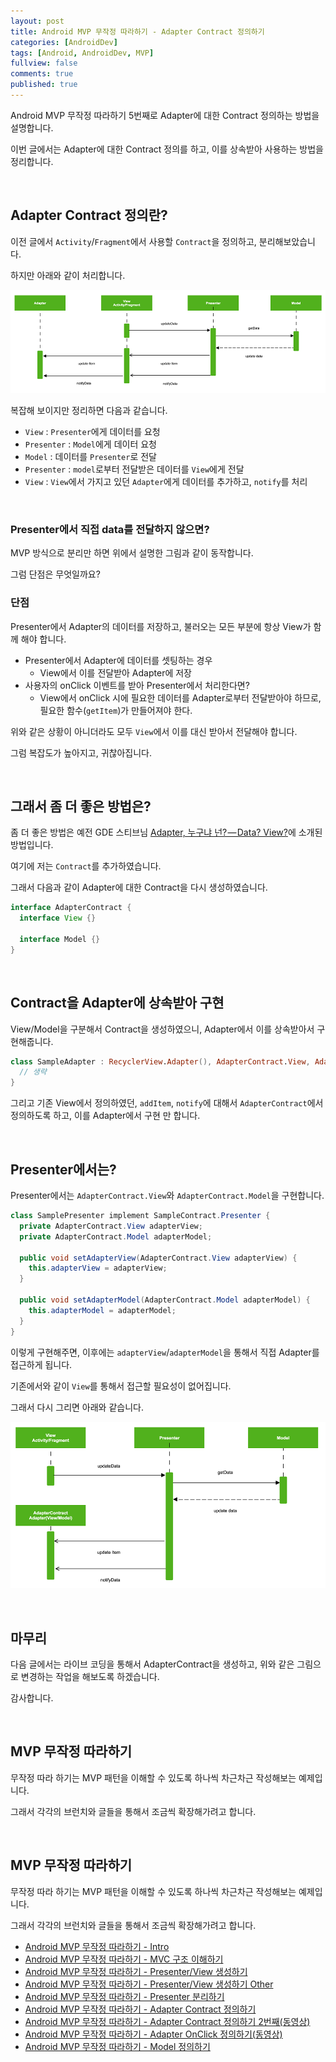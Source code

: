 ```yaml
---
layout: post
title: Android MVP 무작정 따라하기 - Adapter Contract 정의하기
categories: [AndroidDev]
tags: [Android, AndroidDev, MVP]
fullview: false
comments: true
published: true
---
```


Android MVP 무작정 따라하기 5번째로 Adapter에 대한 Contract 정의하는 방법을 설명합니다.

이번 글에서는 Adapter에 대한 Contract 정의를 하고, 이를 상속받아 사용하는 방법을 정리합니다.


<br />

## Adapter Contract 정의란?

이전 글에서 `Activity`/`Fragment`에서 사용할 `Contract`을 정의하고, 분리해보았습니다.

하지만 아래와 같이 처리합니다.

![mvp_adapter]

복잡해 보이지만 정리하면 다음과 같습니다.

- `View` : `Presenter`에게 데이터를 요청
- `Presenter` : `Model`에게 데이터 요청
- `Model` : 데이터를 `Presenter`로 전달
- `Presenter` : `model`로부터 전달받은 데이터를 `View`에게 전달
- `View` : `View`에서 가지고 있던 `Adapter`에게 데이터를 추가하고, `notify`를 처리


<br />

### Presenter에서 직접 data를 전달하지 않으면?

MVP 방식으로 분리만 하면 위에서 설명한 그림과 같이 동작합니다.

그럼 단점은 무엇일까요?

### 단점

Presenter에서 Adapter의 데이터를 저장하고, 불러오는 모든 부분에 항상 View가 함께 해야 합니다.

- Presenter에서 Adapter에 데이터를 셋팅하는 경우
  - View에서 이를 전달받아 Adapter에 저장
- 사용자의 onClick 이벤트를 받아 Presenter에서 처리한다면?
  - View에서 onClick 시에 필요한 데이터를 Adapter로부터 전달받아야 하므로, 필요한 함수(`getItem`)가 만들어져야 한다.

위와 같은 상황이 아니더라도 모두 `View`에서 이를 대신 받아서 전달해야 합니다.

그럼 복잡도가 높아지고, 귀찮아집니다.


<br />

## 그래서 좀 더 좋은 방법은?

좀 더 좋은 방법은 예전 GDE 스티브님 [Adapter, 누구냐 넌? — Data? View?](https://medium.com/@jsuch2362/adapter-%EB%88%84%EA%B5%AC%EB%83%90-%EB%84%8C-data-view-2db7eff11c20#.klca01cu9)에 소개된 방법입니다.

여기에 저는 `Contract`를 추가하였습니다.

그래서 다음과 같이 Adapter에 대한 Contract을 다시 생성하였습니다.

```java
interface AdapterContract {
  interface View {}

  interface Model {}
}
```


<br />

## Contract을 Adapter에 상속받아 구현

View/Model을 구분해서 Contract을 생성하였으니, Adapter에서 이를 상속받아서 구현해줍니다.

```kotlin
class SampleAdapter : RecyclerView.Adapter(), AdapterContract.View, AdapterContract.Model {
  // 생략
}
```

그리고 기존 View에서 정의하였던, `addItem`, `notify`에 대해서 `AdapterContract`에서 정의하도록 하고, 이를 Adapter에서 구현 만 합니다.


<br />

## Presenter에서는?

Presenter에서는 `AdapterContract.View`와 `AdapterContract.Model`을 구현합니다.

```java
class SamplePresenter implement SampleContract.Presenter {
  private AdapterContract.View adapterView;
  private AdapterContract.Model adapterModel;

  public void setAdapterView(AdapterContract.View adapterView) {
    this.adapterView = adapterView;
  }

  public void setAdapterModel(AdapterContract.Model adapterModel) {
    this.adapterModel = adapterModel;
  }
}
```

이렇게 구현해주면, 이후에는 `adapterView`/`adapterModel`을 통해서 직접 Adapter를 접근하게 됩니다.

기존에서와 같이 `View`를 통해서 접근할 필요성이 없어집니다.

그래서 다시 그리면 아래와 같습니다.

![mvp_adapter_contract]


<br />

## 마무리

다음 글에서는 라이브 코딩을 통해서 AdapterContract을 생성하고, 위와 같은 그림으로 변경하는 작업을 해보도록 하겠습니다.

감사합니다.


<br />

## MVP 무작정 따라하기

무작정 따라 하기는 MVP 패턴을 이해할 수 있도록 하나씩 차근차근 작성해보는 예제입니다.

그래서 각각의 브런치와 글들을 통해서 조금씩 확장해가려고 합니다.


<br />

## MVP 무작정 따라하기

무작정 따라 하기는 MVP 패턴을 이해할 수 있도록 하나씩 차근차근 작성해보는 예제입니다.

그래서 각각의 브런치와 글들을 통해서 조금씩 확장해가려고 합니다.

- [Android MVP 무작정 따라하기 - Intro](http://thdev.tech/androiddev/2016/10/12/Android-MVP-Intro.html)
- [Android MVP 무작정 따라하기 - MVC 구조 이해하기](http://thdev.tech/androiddev/2016/10/23/Android-MVC-Architecture.html)
- [Android MVP 무작정 따라하기 - Presenter/View 생성하기](http://thdev.tech/androiddev/2016/11/28/Android-MVP-One.html)
- [Android MVP 무작정 따라하기 - Presenter/View 생성하기 Other](http://thdev.tech/androiddev/2016/11/30/Android-MVP-Two.html)
- [Android MVP 무작정 따라하기 - Presenter 분리하기](http://thdev.tech/androiddev/2016/12/23/Android-MVP-Three.html)
- [Android MVP 무작정 따라하기 - Adapter Contract 정의하기](http://thdev.tech/androiddev/2016/12/26/Android-MVP-Four.html)
- [Android MVP 무작정 따라하기 - Adapter Contract 정의하기 2번째(동영상)](http://thdev.tech/androiddev/2016/12/27/Android-MVP-Four-Two.html)
- [Android MVP 무작정 따라하기 - Adapter OnClick 정의하기(동영상)](http://thdev.tech/androiddev/2016/12/29/Android-MVP-Four-Three.html)
- [Android MVP 무작정 따라하기 - Model 정의하기](http://thdev.tech/androiddev/2016/12/29/Android-MVP-Model-One.html)


[mvp_adapter]: /images/2016/2016-12-26-Android-MVP-Four/mvp_adapter.png
[mvp_adapter_contract]: /images/2016/2016-12-26-Android-MVP-Four/mvp_adapter_contract.png
